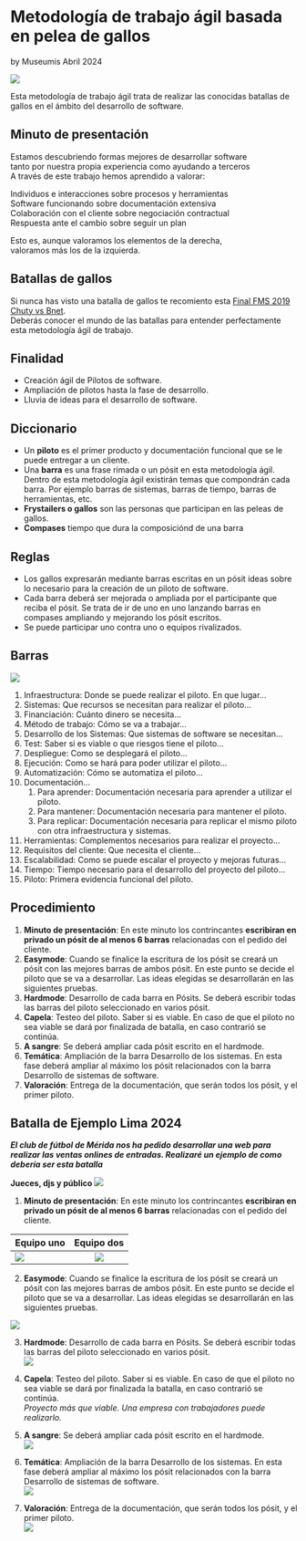 # Metodología de trabajo ágil basada en pelea de gallos

by Museumis Abril 2024


![](https://raw.githubusercontent.com/museumis/MetodoTrabajoAgilBatallaDeGallos/main/Imagenes/01Presentacion.png)

Esta metodología de trabajo ágil trata de realizar las conocidas batallas de gallos en el ámbito del desarrollo de software. 


## Minuto de presentación
Estamos descubriendo formas mejores de desarrollar software  
tanto por nuestra propia experiencia como ayudando a terceros  
A través de este trabajo hemos aprendido a valorar:  

Individuos e interacciones sobre procesos y herramientas  
Software funcionando sobre documentación extensiva  
Colaboración con el cliente sobre negociación contractual  
Respuesta ante el cambio sobre seguir un plan  

Esto es, aunque valoramos los elementos de la derecha,  
valoramos más los de la izquierda.  


## Batallas de gallos
Si nunca has visto una batalla de gallos te recomiento esta [Final FMS 2019 Chuty vs Bnet](https://youtu.be/mpZT9e8fcqc?si=dceyjkB5nqlFyO69]).  
Deberás conocer el mundo de las batallas para entender perfectamente esta metodología ágil de trabajo.


## Finalidad
* Creación ágil de Pilotos de software.
* Ampliación de pilotos hasta la fase de desarrollo.
* Lluvia de ideas para el desarrollo de software.  


## Diccionario
*  Un **piloto** es el primer producto y documentación funcional que se le puede entregar a un cliente.
*  Una **barra** es una frase rimada o un pósit en esta metodología ágil. Dentro de esta metodología ágil existirán temas que compondrán cada barra. Por ejemplo barras de sistemas, barras de tiempo, barras de herramientas, etc.
*  **Frystailers o gallos** son las personas que participan en las peleas de gallos.
*  **Compases** tiempo que dura la composiciónd de una barra  


## Reglas
* Los gallos expresarán mediante barras escritas en un pósit ideas sobre lo necesario para la creación de un piloto de software.
* Cada barra deberá ser mejorada o ampliada por el participante que reciba el pósit. Se trata de ir de uno en uno lanzando barras en compases ampliando y mejorando los pósit escritos.
* Se puede participar uno contra uno o equipos rivalizados.

## Barras
![](https://raw.githubusercontent.com/museumis/MetodoTrabajoAgilBatallaDeGallos/main/Imagenes/03Barras.png)  

1. Infraestructura: Donde se puede realizar el piloto. En que lugar...  
2. Sistemas: Que recursos se necesitan para realizar el piloto...   
3. Financiación: Cuánto dinero se necesita...
4. Método de trabajo: Cómo se va a trabajar... 
5. Desarrollo de los Sistemas: Que sistemas de software se necesitan...  
6. Test: Saber si es viable o que riesgos tiene el piloto...  
7. Despliegue: Como se desplegará el piloto...  
8. Ejecución: Como se hará para poder utilizar el piloto...  
9. Automatización: Cómo se automatiza el piloto...  
10. Documentación... 
	1. Para aprender: Documentación necesaria para aprender a utilizar el piloto.
	2. Para mantener: Documentación necesaria para mantener el piloto.
	3. Para replicar: Documentación necesaria para replicar el mismo piloto con otra infraestructura y sistemas.
11. Herramientas: Complementos necesarios para realizar el proyecto...
12. Requisitos del cliente: Que necesita el cliente...
13. Escalabilidad: Como se puede escalar el proyecto y mejoras futuras...
12. Tiempo:  Tiempo necesario para el desarrollo del proyecto del piloto...
13. Piloto: Primera evidencia funcional del piloto.


## Procedimiento
1. **Minuto de presentación**: En este minuto los contrincantes **escribiran en privado un pósit de al menos 6 barras** relacionadas con el pedido del cliente.
2. **Easymode**:  Cuando se finalice la escritura de los pósit se creará un pósit con las mejores barras de ambos pósit. En este punto se decide el piloto que se va a desarrollar. Las ideas elegidas se desarrollarán en las siguientes pruebas.
3. **Hardmode**: Desarrollo de cada barra en Pósits. Se deberá escribir todas las barras del piloto seleccionado en varios pósit.
4. **Capela**: Testeo del piloto. Saber si es viable. En caso de que el piloto no sea viable se dará por finalizada de batalla, en caso contrarió se continúa.
5. **A sangre**: Se deberá ampliar cada pósit escrito en el hardmode.
6. **Temática**: Ampliación de la barra Desarrollo de los sistemas. En esta fase deberá ampliar al máximo los pósit relacionados con la barra Desarrollo de sistemas de software. 
7. **Valoración**: Entrega de la documentación, que serán todos los pósit, y el primer piloto.


## Batalla de **Ejemplo** Lima 2024
_**El club de fútbol de Mérida nos ha pedido desarrollar una web para realizar las ventas onlines de entradas. Realizaré un ejemplo de como debería ser esta batalla**_

**Jueces, djs y público**
![](https://raw.githubusercontent.com/museumis/MetodoTrabajoAgilBatallaDeGallos/main/Imagenes/02entorno.png)

1. **Minuto de presentación**: En este minuto los contrincantes **escribiran en privado un pósit de al menos 6 barras** relacionadas con el pedido del cliente.  

| Equipo uno  | Equipo dos |
| ------------- |:-------------:|
| ![](https://raw.githubusercontent.com/museumis/MetodoTrabajoAgilBatallaDeGallos/main/Imagenes/04Presentacion01.png) | ![](https://raw.githubusercontent.com/museumis/MetodoTrabajoAgilBatallaDeGallos/main/Imagenes/05Presentacion02.png)


2. **Easymode**:  Cuando se finalice la escritura de los pósit se creará un pósit con las mejores barras de ambos pósit. En este punto se decide el piloto que se va a desarrollar. Las ideas elegidas se desarrollarán en las siguientes pruebas.    

  ![](https://raw.githubusercontent.com/museumis/MetodoTrabajoAgilBatallaDeGallos/main/Imagenes/06EasyMode.png)


3. **Hardmode**: Desarrollo de cada barra en Pósits. Se deberá escribir todas las barras del piloto seleccionado en varios pósit.  
![](https://raw.githubusercontent.com/museumis/MetodoTrabajoAgilBatallaDeGallos/main/Imagenes/07HardMode.png)

4. **Capela**: Testeo del piloto. Saber si es viable. En caso de que el piloto no sea viable se dará por finalizada la batalla, en caso contrarió se continúa.    
_Proyecto más que viable. Una empresa con trabajadores puede realizarlo._
 
5. **A sangre**: Se deberá ampliar cada pósit escrito en el hardmode.  
![](https://raw.githubusercontent.com/museumis/MetodoTrabajoAgilBatallaDeGallos/main/Imagenes/08ASangre.png)
 
6. **Temática**: Ampliación de la barra Desarrollo de los sistemas. En esta fase deberá ampliar al máximo los pósit relacionados con la barra Desarrollo de sistemas de software.  
![](https://raw.githubusercontent.com/museumis/MetodoTrabajoAgilBatallaDeGallos/main/Imagenes/09Tematica.png)
 
7. **Valoración**: Entrega de la documentación, que serán todos los pósit, y el primer piloto.  
![](https://raw.githubusercontent.com/museumis/MetodoTrabajoAgilBatallaDeGallos/main/Imagenes/10Valoración.png)




